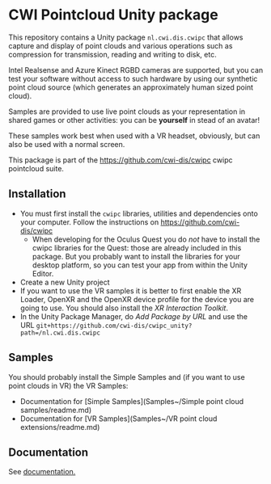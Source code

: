# CWI Pointcloud Unity package

This repository contains a Unity package `nl.cwi.dis.cwipc` that allows
capture and display of point clouds and various operations such as
compression for transmission, reading and writing to disk, etc. 

Intel Realsense and Azure Kinect RGBD cameras are supported, but you can
test your software without access to such hardware by using our
synthetic point cloud source (which generates an approximately human
sized point cloud).

Samples are provided to use live point clouds as your representation in
shared games or other activities: you can be **yourself** in stead of an
avatar!

These samples work best when used with a VR headset, obviously, but can
also be used with a normal screen.

This package is part of the <https://github.com/cwi-dis/cwipc> cwipc
pointcloud suite.

## Installation

- You must first install the `cwipc` libraries, utilities and
  dependencies onto your computer. Follow the instructions on
  <https://github.com/cwi-dis/cwipc>
  - When developing for the Oculus Quest you do _not_ have to install the
    cwipc libraries for the Quest: those are already included in this 
	package. But you probably want to install the libraries for your
	desktop platform, so you can test your app from within the Unity Editor.
- Create a new Unity project
- If you want to use the VR samples it is better to first enable the XR
  Loader, OpenXR and the OpenXR device profile for the device you are
  going to use. You should also install the _XR Interaction Toolkit_.
- In the Unity Package Manager, do _Add Package by URL_ and use the URL
  `git+https://github.com/cwi-dis/cwipc_unity?path=/nl.cwi.dis.cwipc`


## Samples
You should probably install the Simple Samples and (if you want to use
point clouds in VR) the VR Samples:

- Documentation for [Simple Samples](Samples~/Simple point cloud samples/readme.md)
- Documentation for [VR Samples](Samples~/VR point cloud extensions/readme.md)

## Documentation

See [documentation.](Documentation~/nl.cwi.dis.cwipc.md)